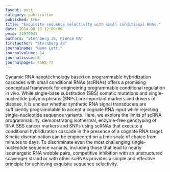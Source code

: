 ```yaml
---
layout: post
category: publication
published: true
title: "Exquisite sequence selectivity with small conditional RNAs."
date: 2014-08-13 12:00:00
pmid: 24979041
authors: "Sternberg JB, Pierce NA"
firstauthor: "Sternberg JB"
journalname: "Nano Lett."
journalvolume: 14
journalissue: 8
journalpages: 4568-72
---
```


Dynamic RNA nanotechnology based on programmable hybridization cascades with small conditional RNAs (scRNAs) offers a promising conceptual framework for engineering programmable conditional regulation in vivo. While single-base substitution (SBS) somatic mutations and single-nucleotide polymorphisms (SNPs) are important markers and drivers of disease, it is unclear whether synthetic RNA signal transducers are sufficiently programmable to accept a cognate RNA input while rejecting single-nucleotide sequence variants. Here, we explore the limits of scRNA programmability, demonstrating isothermal, enzyme-free genotyping of RNA SBS cancer markers and SNPs using scRNAs that execute a conditional hybridization cascade in the presence of a cognate RNA target. Kinetic discrimination can be engineered on a time scale of choice from minutes to days. To discriminate even the most challenging single-nucleotide sequence variants, including those that lead to nearly isoenergetic RNA wobble pairs, competitive inhibition with an unstructured scavenger strand or with other scRNAs provides a simple and effective principle for achieving exquisite sequence selectivity.

